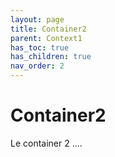 ```yaml
---
layout: page
title: Container2
parent: Context1
has_toc: true
has_children: true
nav_order: 2
---
```


# Container2
Le container 2 ....